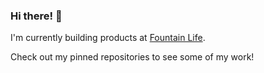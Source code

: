 ### Hi there! 👋

I'm currently building products at [Fountain Life](https://github.com/lifeomic).

Check out my pinned repositories to see some of my work!

